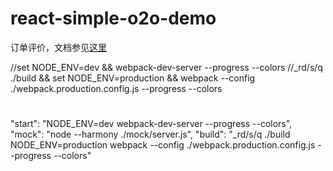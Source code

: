 # react-simple-o2o-demo

订单评价，文档参见[这里](./docs/README.md)

//set NODE_ENV=dev && webpack-dev-server --progress --colors
//_rd/s/q ./build && set NODE_ENV=production && webpack --config ./webpack.production.config.js --progress --colors
#
"start": "NODE_ENV=dev webpack-dev-server --progress --colors",
"mock": "node --harmony ./mock/server.js",
"build": "_rd/s/q ./build NODE_ENV=production webpack --config ./webpack.production.config.js --progress --colors"
